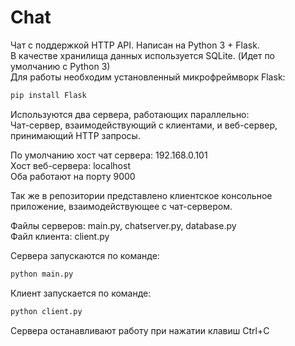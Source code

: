# Chat
Чат с поддержкой HTTP API. Написан на Python 3 + Flask. <br />
В качестве хранилища данных используется SQLite. (Идет по умолчанию с Python 3) <br />
Для работы необходим установленный микрофреймворк Flask: <br />

```bash
pip install Flask
```
 
Используются два сервера, работающих параллельно: <br />
Чат-сервер, взаимодействующий с клиентами, и веб-сервер, принимающий HTTP запросы. <br />

По умолчанию хост чат сервера: 192.168.0.101 <br />
Хост веб-сервера: localhost <br />
Оба работают на порту 9000 <br />

Так же в репозитории представлено клиентское консольное приложение, взаимодействующее с чат-сервером. <br />

Файлы серверов: main.py, chatserver.py, database.py <br />
Файл клиента: client.py <br />

Сервера запускаются по команде:
```bash
python main.py
```

Клиент запускается по команде:
```bash
python client.py
```

Сервера останавливают работу при нажатии клавиш Ctrl+C





